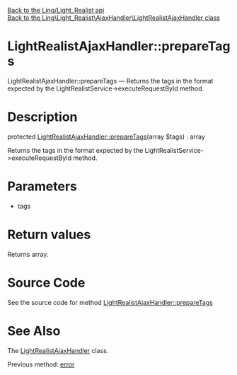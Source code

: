 [Back to the Ling/Light_Realist api](https://github.com/lingtalfi/Light_Realist/blob/master/doc/api/Ling/Light_Realist.md)<br>
[Back to the Ling\Light_Realist\AjaxHandler\LightRealistAjaxHandler class](https://github.com/lingtalfi/Light_Realist/blob/master/doc/api/Ling/Light_Realist/AjaxHandler/LightRealistAjaxHandler.md)


LightRealistAjaxHandler::prepareTags
================



LightRealistAjaxHandler::prepareTags — Returns the tags in the format expected by the LightRealistService->executeRequestById method.




Description
================


protected [LightRealistAjaxHandler::prepareTags](https://github.com/lingtalfi/Light_Realist/blob/master/doc/api/Ling/Light_Realist/AjaxHandler/LightRealistAjaxHandler/prepareTags.md)(array $tags) : array




Returns the tags in the format expected by the LightRealistService->executeRequestById method.




Parameters
================


- tags

    


Return values
================

Returns array.








Source Code
===========
See the source code for method [LightRealistAjaxHandler::prepareTags](https://github.com/lingtalfi/Light_Realist/blob/master/AjaxHandler/LightRealistAjaxHandler.php#L113-L127)


See Also
================

The [LightRealistAjaxHandler](https://github.com/lingtalfi/Light_Realist/blob/master/doc/api/Ling/Light_Realist/AjaxHandler/LightRealistAjaxHandler.md) class.

Previous method: [error](https://github.com/lingtalfi/Light_Realist/blob/master/doc/api/Ling/Light_Realist/AjaxHandler/LightRealistAjaxHandler/error.md)<br>

